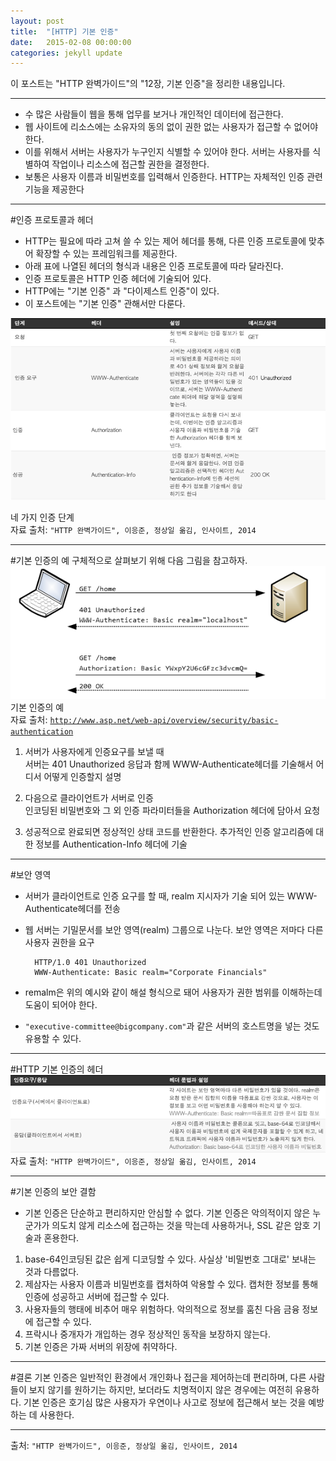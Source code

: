 ```yaml
---
layout: post
title:  "[HTTP] 기본 인증"
date:   2015-02-08 00:00:00
categories: jekyll update
---
```


이 포스트는 "HTTP 완벽가이드"의 "12장, 기본 인증"을 정리한 내용입니다.

---
  
- 수 많은 사람들이 웹을 통해 업무를 보거나 개인적인 데이터에 접근한다.
- 웹 사이트에 리소스에는 소유자의 동의 없이 권한 없는 사용자가 접근할 수 없어야 한다.
- 이를 위해서 서버는 사용자가 누구인지 식별할 수 있어야 한다. 서버는 사용자를 식별하여 작업이나 리소스에 접근할 권한을 결정한다. 
- 보통은 사용자 이름과 비밀번호를 입력해서 인증한다. HTTP는 자체적인 인증 관련 기능을 제공한다  

---
 
#인증 프로토콜과 헤더  

- HTTP는 필요에 따라 고쳐 쓸 수 있는 제어 헤더를 통해, 다른 인증 프로토콜에 맞추어 확장할 수 있는 프레임워크를 제공한다.  
- 아래 표에 나열된 헤더의 형식과 내용은 인증 프로토콜에 따라 달라진다.  
- 인증 프로토콜은 HTTP 인증 헤더에 기술되어 있다.  
- HTTP에는 "기본 인증" 과 "다이제스트 인증"이 있다.  
- 이 포스트에는 "기본 인증" 관해서만 다룬다.  
 
![](/images/basic-auth/basic-auth1.png)

네 가지 인증 단계  
자료 출처: `"HTTP 완벽가이드", 이응준, 정상일 옮김, 인사이트, 2014`  

---
  

#기본 인증의 예
구체적으로 살펴보기 위해 다음 그림을 참고하자.  
![](/images/basic-auth/basic-auth2.png)
기본 인증의 예  
자료 출처: [`http://www.asp.net/web-api/overview/security/basic-authentication`](http://www.asp.net/web-api/overview/security/basic-authentication)


1. 서버가 사용자에게 인증요구를 보낼 때   
서버는 401 Unauthorized 응답과 함께 WWW-Authenticate헤더를 기술해서 어디서 어떻게 인증할지 설명  

2. 다음으로 클라이언트가 서버로 인증   
인코딩된 비밀번호와 그 외 인증 파라미터들을 Authorization 헤더에 담아서 요청  

3. 성공적으로 완료되면 정상적인 상태 코드를 반환한다.
추가적인 인증 알고리즘에 대한 정보를 Authentication-Info 헤더에 기술   

---

#보안 영역

- 서버가 클라이언트로 인증 요구를 할 때, realm 지시자가 기술 되어 있는 WWW-Authenticate헤더를 전송  
- 웹 서버는 기밀문서를 보안 영역(realm) 그룹으로 나눈다. 보안 영역은 저마다 다른 사용자 권한을 요구
  
        HTTP/1.0 401 Unauthorized   
        WWW-Authenticate: Basic realm="Corporate Financials"
  
- remalm은 위의 예시와 같이 해설 형식으로 돼어 사용자가 권한 범위를 이해하는데 도움이 되어야 한다.  
- `"executive-committee@bigcompany.com"`과 같은 서버의 호스트명을 넣는 것도 유용할 수 있다.  

---

#HTTP 기본 인증의 헤더
![](/images/basic-auth/basic-auth3.png)
자료 출처: `"HTTP 완벽가이드", 이응준, 정상일 옮김, 인사이트, 2014`

---

#기본 인증의 보안 결함
- 기본 인증은 단순하고 편리하지만 안심할 수 없다. 기본 인증은 악의적이지 않은 누군가가 의도치 않게 리소스에 접근하는 것을 막는데 사용하거나, SSL 같은 암호 기술과 혼용한다.  
 
1. base-64인코딩된 값은 쉽게 디코딩할 수 있다. 사실상 '비밀번호 그대로' 보내는 것과 다름없다.
2. 제삼자는 사용자 이름과 비밀번호를 캡처하여 악용할 수 있다. 캡처한 정보를 통해 인증에 성공하고 서버에 접근할 수 있다.
3. 사용자들의 행태에 비추어 매우 위험하다. 악의적으로 정보를 훔친 다음 금융 정보에 접근할 수 있다.
4.  프락시나 중개자가 개입하는 경우 정상적인 동작을 보장하지 않는다.
5. 기본 인증은 가짜 서버의 위장에 취약하다. 

---

#결론 
기본 인증은 일반적인 환경에서 개인화나 접근을 제어하는데 편리하며, 다른 사람들이 보지 않기를 원하기는 하지만, 보더라도 치명적이지 않은 경우에는 여전히 유용하다. 기본 인증은 호기심 많은 사용자가 우연이나 사고로 정보에 접근해서 보는 것을 예방하는 데 사용한다.

---

출처: `"HTTP 완벽가이드", 이응준, 정상일 옮김, 인사이트, 2014`
